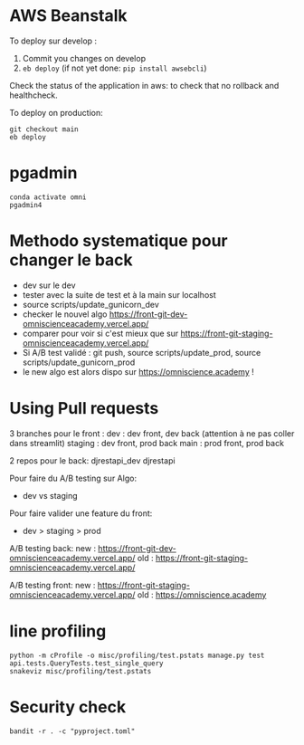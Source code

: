 
# AWS Beanstalk

To deploy sur develop :
1. Commit you changes on develop
2. ```eb deploy``` (if not yet done: ```pip install awsebcli```)

Check the status of the application in aws:
to check that no rollback and healthcheck.

To deploy on production:
```
git checkout main
eb deploy
```


# pgadmin
```
conda activate omni
pgadmin4
```


# Methodo systematique pour changer le back

- dev sur le dev
- tester avec la suite de test et à la main sur localhost
- source scripts/update_gunicorn_dev
- checker le nouvel algo https://front-git-dev-omniscienceacademy.vercel.app/
- comparer pour voir si c'est mieux que sur https://front-git-staging-omniscienceacademy.vercel.app/
- Si A/B test validé : git push, source scripts/update_prod, source scripts/update_gunicorn_prod
- le new algo est alors dispo sur https://omniscience.academy !

# Using Pull requests

3 branches pour le front :
dev : dev front, dev back (attention à ne pas coller dans streamlit)
staging : dev front, prod back
main : prod front, prod back

2 repos pour le back:
djrestapi_dev
djrestapi

Pour faire du A/B testing sur Algo:

- dev vs staging

Pour faire valider une feature du front:

- dev > staging > prod

A/B testing back:
new : https://front-git-dev-omniscienceacademy.vercel.app/
old : https://front-git-staging-omniscienceacademy.vercel.app/

A/B testing front:
new : https://front-git-staging-omniscienceacademy.vercel.app/
old : https://omniscience.academy


# line profiling
```
python -m cProfile -o misc/profiling/test.pstats manage.py test  api.tests.QueryTests.test_single_query
snakeviz misc/profiling/test.pstats
```

# Security check
```
bandit -r . -c "pyproject.toml"
```
